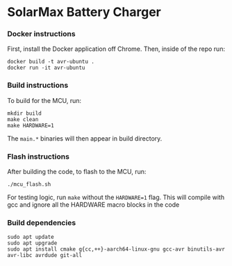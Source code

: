# SolarMax Battery Charger

### Docker instructions 
First, install the Docker application off Chrome. Then, inside of the repo run: 
```
docker build -t avr-ubuntu .
docker run -it avr-ubuntu
```

### Build instructions
To build for the MCU, run: 
```
mkdir build
make clean
make HARDWARE=1
```
The `main.*` binaries will then appear in build directory.

### Flash instructions 
After building the code, to flash to the MCU, run: 
```
./mcu_flash.sh
```


For testing logic, run `make` without the `HARDWARE=1` flag. This will compile with gcc and ignore all the HARDWARE macro blocks in the code 

### Build dependencies 
```
sudo apt update 
sudo apt upgrade
sudo apt install cmake g{cc,++}-aarch64-linux-gnu gcc-avr binutils-avr avr-libc avrdude git-all
```